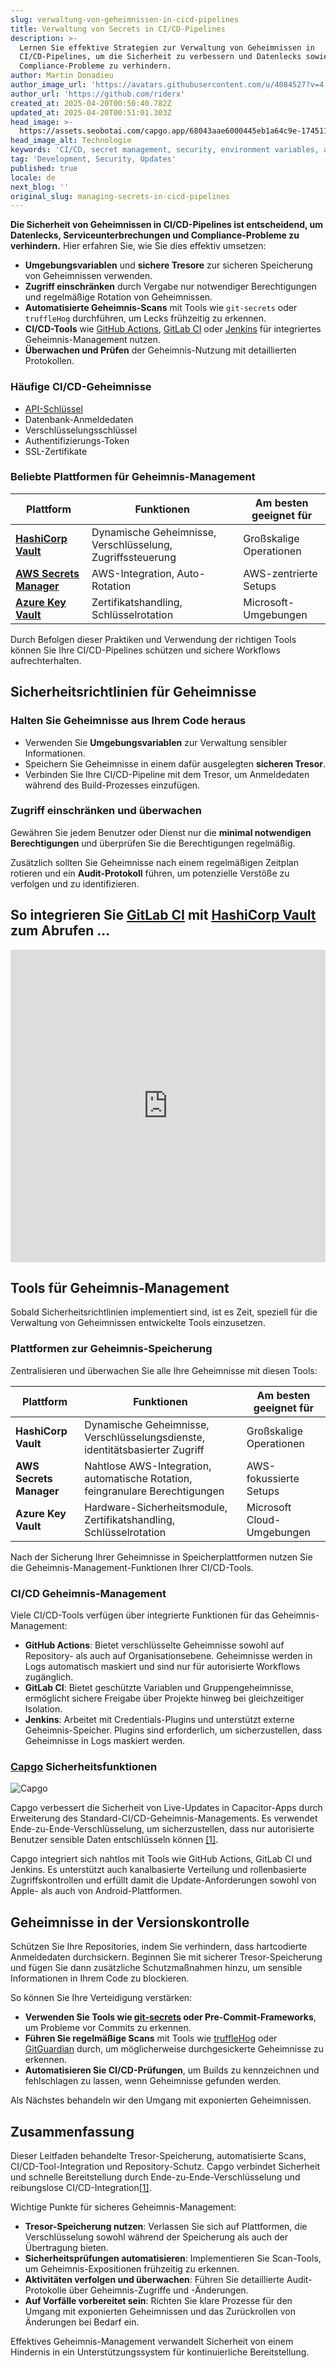 ```yaml
---
slug: verwaltung-von-geheimnissen-in-cicd-pipelines
title: Verwaltung von Secrets in CI/CD-Pipelines
description: >-
  Lernen Sie effektive Strategien zur Verwaltung von Geheimnissen in
  CI/CD-Pipelines, um die Sicherheit zu verbessern und Datenlecks sowie
  Compliance-Probleme zu verhindern.
author: Martin Donadieu
author_image_url: 'https://avatars.githubusercontent.com/u/4084527?v=4'
author_url: 'https://github.com/riderx'
created_at: 2025-04-20T00:50:40.782Z
updated_at: 2025-04-20T00:51:01.303Z
head_image: >-
  https://assets.seobotai.com/capgo.app/68043aae6000445eb1a64c9e-1745110261303.jpg
head_image_alt: Technologie
keywords: 'CI/CD, secret management, security, environment variables, automated scanning'
tag: 'Development, Security, Updates'
published: true
locale: de
next_blog: ''
original_slug: managing-secrets-in-cicd-pipelines
---
```

**Die Sicherheit von Geheimnissen in CI/CD-Pipelines ist entscheidend, um Datenlecks, Serviceunterbrechungen und Compliance-Probleme zu verhindern.** Hier erfahren Sie, wie Sie dies effektiv umsetzen:

-   **Umgebungsvariablen** und **sichere Tresore** zur sicheren Speicherung von Geheimnissen verwenden.
-   **Zugriff einschränken** durch Vergabe nur notwendiger Berechtigungen und regelmäßige Rotation von Geheimnissen.
-   **Automatisierte Geheimnis-Scans** mit Tools wie `git-secrets` oder `truffleHog` durchführen, um Lecks frühzeitig zu erkennen.
-   **CI/CD-Tools** wie [GitHub Actions](https://docs.github.com/actions), [GitLab CI](https://docs.gitlab.com/ee/ci/) oder [Jenkins](https://www.jenkins.io/) für integriertes Geheimnis-Management nutzen.
-   **Überwachen und Prüfen** der Geheimnis-Nutzung mit detaillierten Protokollen.

### Häufige CI/CD-Geheimnisse

-   [API-Schlüssel](https://capgo.app/docs/webapp/api-keys/)
-   Datenbank-Anmeldedaten
-   Verschlüsselungsschlüssel
-   Authentifizierungs-Token
-   SSL-Zertifikate

### Beliebte Plattformen für Geheimnis-Management

| Plattform | Funktionen | Am besten geeignet für |
| --- | --- | --- |
| **[HashiCorp Vault](https://www.hashicorp.com/products/vault)** | Dynamische Geheimnisse, Verschlüsselung, Zugriffssteuerung | Großskalige Operationen |
| **[AWS Secrets Manager](https://docs.aws.amazon.com/secretsmanager/)** | AWS-Integration, Auto-Rotation | AWS-zentrierte Setups |
| **[Azure Key Vault](https://learn.microsoft.com/en-us/azure/key-vault/)** | Zertifikatshandling, Schlüsselrotation | Microsoft-Umgebungen |

Durch Befolgen dieser Praktiken und Verwendung der richtigen Tools können Sie Ihre CI/CD-Pipelines schützen und sichere Workflows aufrechterhalten.

## Sicherheitsrichtlinien für Geheimnisse

### Halten Sie Geheimnisse aus Ihrem Code heraus

-   Verwenden Sie **Umgebungsvariablen** zur Verwaltung sensibler Informationen.
-   Speichern Sie Geheimnisse in einem dafür ausgelegten **sicheren Tresor**.
-   Verbinden Sie Ihre CI/CD-Pipeline mit dem Tresor, um Anmeldedaten während des Build-Prozesses einzufügen.

### Zugriff einschränken und überwachen

Gewähren Sie jedem Benutzer oder Dienst nur die **minimal notwendigen Berechtigungen** und überprüfen Sie die Berechtigungen regelmäßig.

Zusätzlich sollten Sie Geheimnisse nach einem regelmäßigen Zeitplan rotieren und ein **Audit-Protokoll** führen, um potenzielle Verstöße zu verfolgen und zu identifizieren.

## So integrieren Sie [GitLab CI](https://docs.gitlab.com/ee/ci/) mit [HashiCorp Vault](https://www.hashicorp.com/products/vault) zum Abrufen ...

<iframe src="https://www.youtube.com/embed/NsPcl4rqy9A" title="YouTube video player" frameborder="0" allow="accelerometer; autoplay; clipboard-write; encrypted-media; gyroscope; picture-in-picture; web-share" referrerpolicy="strict-origin-when-cross-origin" style="width: 100%; height: 500px;" allowfullscreen></iframe>

## Tools für Geheimnis-Management

Sobald Sicherheitsrichtlinien implementiert sind, ist es Zeit, speziell für die Verwaltung von Geheimnissen entwickelte Tools einzusetzen.

### Plattformen zur Geheimnis-Speicherung

Zentralisieren und überwachen Sie alle Ihre Geheimnisse mit diesen Tools:

| Plattform | Funktionen | Am besten geeignet für |
| --- | --- | --- |
| **HashiCorp Vault** | Dynamische Geheimnisse, Verschlüsselungsdienste, identitätsbasierter Zugriff | Großskalige Operationen |
| **AWS Secrets Manager** | Nahtlose AWS-Integration, automatische Rotation, feingranulare Berechtigungen | AWS-fokussierte Setups |
| **Azure Key Vault** | Hardware-Sicherheitsmodule, Zertifikatshandling, Schlüsselrotation | Microsoft Cloud-Umgebungen |

Nach der Sicherung Ihrer Geheimnisse in Speicherplattformen nutzen Sie die Geheimnis-Management-Funktionen Ihrer CI/CD-Tools.

### CI/CD Geheimnis-Management

Viele CI/CD-Tools verfügen über integrierte Funktionen für das Geheimnis-Management:

-   **GitHub Actions**: Bietet verschlüsselte Geheimnisse sowohl auf Repository- als auch auf Organisationsebene. Geheimnisse werden in Logs automatisch maskiert und sind nur für autorisierte Workflows zugänglich.
-   **GitLab CI**: Bietet geschützte Variablen und Gruppengeheimnisse, ermöglicht sichere Freigabe über Projekte hinweg bei gleichzeitiger Isolation.
-   **Jenkins**: Arbeitet mit Credentials-Plugins und unterstützt externe Geheimnis-Speicher. Plugins sind erforderlich, um sicherzustellen, dass Geheimnisse in Logs maskiert werden.

### [Capgo](https://capgo.app/) Sicherheitsfunktionen

![Capgo](https://assets.seobotai.com/capgo.app/68043aae6000445eb1a64c9e/37a0fc028bf1f414683e8dee42eedfb0.jpg)

Capgo verbessert die Sicherheit von Live-Updates in Capacitor-Apps durch Erweiterung des Standard-CI/CD-Geheimnis-Managements. Es verwendet Ende-zu-Ende-Verschlüsselung, um sicherzustellen, dass nur autorisierte Benutzer sensible Daten entschlüsseln können [\[1\]](https://capgo.app/).

Capgo integriert sich nahtlos mit Tools wie GitHub Actions, GitLab CI und Jenkins. Es unterstützt auch kanalbasierte Verteilung und rollenbasierte Zugriffskontrollen und erfüllt damit die Update-Anforderungen sowohl von Apple- als auch von Android-Plattformen.

## Geheimnisse in der Versionskontrolle

Schützen Sie Ihre Repositories, indem Sie verhindern, dass hartcodierte Anmeldedaten durchsickern. Beginnen Sie mit sicherer Tresor-Speicherung und fügen Sie dann zusätzliche Schutzmaßnahmen hinzu, um sensible Informationen in Ihrem Code zu blockieren.

So können Sie Ihre Verteidigung verstärken:

-   **Verwenden Sie Tools wie [git-secrets](https://github.com/awslabs/git-secrets) oder Pre-Commit-Frameworks**, um Probleme vor Commits zu erkennen.
-   **Führen Sie regelmäßige Scans** mit Tools wie [truffleHog](https://github.com/trufflesecurity/trufflehog) oder [GitGuardian](https://www.gitguardian.com/) durch, um möglicherweise durchgesickerte Geheimnisse zu erkennen.
-   **Automatisieren Sie CI/CD-Prüfungen**, um Builds zu kennzeichnen und fehlschlagen zu lassen, wenn Geheimnisse gefunden werden.

Als Nächstes behandeln wir den Umgang mit exponierten Geheimnissen.

## Zusammenfassung

Dieser Leitfaden behandelte Tresor-Speicherung, automatisierte Scans, CI/CD-Tool-Integration und Repository-Schutz. Capgo verbindet Sicherheit und schnelle Bereitstellung durch Ende-zu-Ende-Verschlüsselung und reibungslose CI/CD-Integration[\[1\]](https://capgo.app/).

Wichtige Punkte für sicheres Geheimnis-Management:

-   **Tresor-Speicherung nutzen**: Verlassen Sie sich auf Plattformen, die Verschlüsselung sowohl während der Speicherung als auch der Übertragung bieten.
-   **Sicherheitsprüfungen automatisieren**: Implementieren Sie Scan-Tools, um Geheimnis-Expositionen frühzeitig zu erkennen.
-   **Aktivitäten verfolgen und überwachen**: Führen Sie detaillierte Audit-Protokolle über Geheimnis-Zugriffe und -Änderungen.
-   **Auf Vorfälle vorbereitet sein**: Richten Sie klare Prozesse für den Umgang mit exponierten Geheimnissen und das Zurückrollen von Änderungen bei Bedarf ein.

Effektives Geheimnis-Management verwandelt Sicherheit von einem Hindernis in ein Unterstützungssystem für kontinuierliche Bereitstellung.
